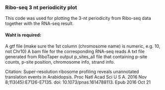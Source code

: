 ### Ribo-seq 3 nt periodicity plot 
This code was used for plotting the 3-nt periodicity from Ribo-seq data together with the RNA-seq result.
#### Waht is required:
A gtf file (make sure the 1st column (chromosome name) is numeric, e.g. 10, not Chr10) 
A bam file for the corresponding RNA-seq reads
A txt file generated from RiboTaper output p_sites_all file that containing p-site counts, p-site position, chromosome info, strand info. 

Citation: Super-resolution ribosome profiling reveals unannotated translation events in Arabidopsis. Proc Natl Acad Sci U S A. 2016 Nov 8;113(45):E7126-E7135. doi: 10.1073/pnas.1614788113. Epub 2016 Oct 21
